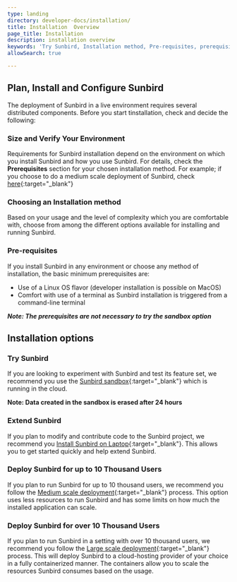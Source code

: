 ```yaml
---
type: landing
directory: developer-docs/installation/
title: Installation  Overview
page_title: Installation
description: installation overview
keywords: 'Try Sunbird, Installation method, Pre-requisites, prerequisites, Sandbox, Deployment'
allowSearch: true

---
```


## Plan, Install and Configure Sunbird 
The deployment of Sunbird in a live environment requires several distributed components. Before you start tinstallation, check and decide the following:

### Size and Verify Your Environment

Requirements for Sunbird installation depend on the environment on which you install Sunbird and how you use Sunbird. 
For details, check the **Prerequisites** section for your chosen installation method. For example; if you choose to do a medium scale deployment of Sunbird, check [here](http://www.sunbird.org/developer-docs/installation/medium_scale_deploy/#pre-requisites){:target="_blank"} 

### Choosing an Installation method

Based on your usage and the level of complexity which you are comfortable with, choose from among the different options available for installing and running Sunbird.

### Pre-requisites

If you install Sunbird in any environment or choose any method of installation, the basic minimum prerequisites are: 

   - Use of a Linux OS flavor (developer installation is possible on MacOS)
   - Comfort with use of a terminal as Sunbird installation is triggered from a command-line terminal

***Note: The prerequisites are not necessary to try the sandbox option***

## Installation options

### Try Sunbird

If you are looking to experiment with Sunbird and test its feature set, we recommend you use the [Sunbird sandbox](https://staging.open-sunbird.org/){:target="_blank"} which is running in the cloud. 

**Note: Data created in the sandbox is erased after 24 hours**

### Extend Sunbird

If you plan to modify and contribute code to the Sunbird project, we recommend you [Install Sunbird on Laptop]( developer-docs/installation/installing_sunbirdon_laptop/){:target="_blank"}. This allows you to get started quickly and help extend Sunbird.

### Deploy Sunbird for up to 10 Thousand Users

If you plan to run Sunbird for up to 10 thousand users, we recommend you follow the [Medium scale deployment](developer-docs/installation/medium_scale_deploy/){:target="_blank"} process. This option uses less resources to run Sunbird and has some limits on how much the installed application can scale.

### Deploy Sunbird for over 10 Thousand Users 

If you plan to run Sunbird in a setting with over 10 thousand users, we recommend you follow the [Large scale deployment](){:target="_blank"} process. 
This will deploy Sunbird to a cloud-hosting provider of your choice in a fully containerized manner. The containers allow you to scale the resources Sunbird consumes based on the usage.

